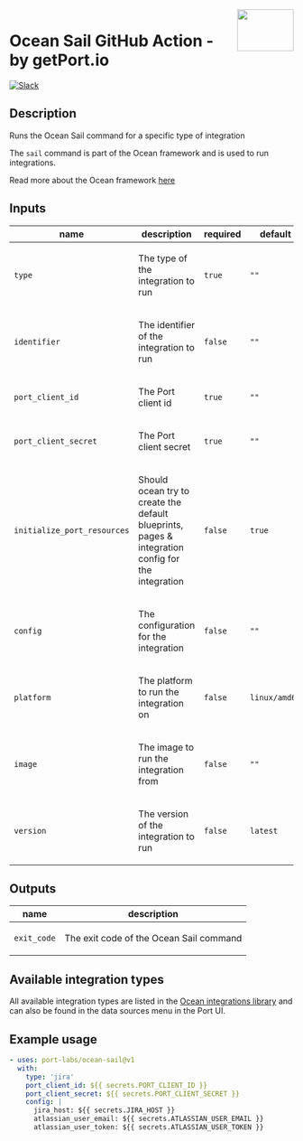 <!-- action-docs-header action="action.yml" -->

<!-- action-docs-header action="action.yml" -->

<img align="right" width="100" height="74" src="https://port-graphical-assets.s3.eu-west-1.amazonaws.com/Logo+Typo+%2B+Logo+Symbol.svg" />

# Ocean Sail GitHub Action - by getPort.io

[![Slack](https://img.shields.io/badge/Slack-4A154B?style=for-the-badge&logo=slack&logoColor=white)](https://www.getport.io/community)

<!-- action-docs-description action="action.yml" -->
## Description

Runs the Ocean Sail command for a specific type of integration
<!-- action-docs-description action="action.yml" -->

The `sail` command is part of the Ocean framework and is used to run integrations.

Read more about the Ocean framework [here](https://ocean.getport.io/)

<!-- action-docs-inputs action="action.yml" -->
## Inputs

| name | description | required | default |
| --- | --- | --- | --- |
| `type` | <p>The type of the integration to run</p> | `true` | `""` |
| `identifier` | <p>The identifier of the integration to run</p> | `false` | `""` |
| `port_client_id` | <p>The Port client id</p> | `true` | `""` |
| `port_client_secret` | <p>The Port client secret</p> | `true` | `""` |
| `initialize_port_resources` | <p>Should ocean try to create the default blueprints, pages &amp; integration config for the integration</p> | `false` | `true` |
| `config` | <p>The configuration for the integration</p> | `false` | `""` |
| `platform` | <p>The platform to run the integration on</p> | `false` | `linux/amd64` |
| `image` | <p>The image to run the integration from</p> | `false` | `""` |
| `version` | <p>The version of the integration to run</p> | `false` | `latest` |
<!-- action-docs-inputs action="action.yml" -->

<!-- action-docs-outputs action="action.yml" -->
## Outputs

| name | description |
| --- | --- |
| `exit_code` | <p>The exit code of the Ocean Sail command</p> |
<!-- action-docs-outputs action="action.yml" -->

## Available integration types

All available integration types are listed in the [Ocean integrations library](https://ocean.getport.io/integrations-library/) and can also be found in the data sources menu in the Port UI.

## Example usage

```yaml
- uses: port-labs/ocean-sail@v1
  with:
    type: 'jira'
    port_client_id: ${{ secrets.PORT_CLIENT_ID }}
    port_client_secret: ${{ secrets.PORT_CLIENT_SECRET }}
    config: |
      jira_host: ${{ secrets.JIRA_HOST }}
      atlassian_user_email: ${{ secrets.ATLASSIAN_USER_EMAIL }}
      atlassian_user_token: ${{ secrets.ATLASSIAN_USER_TOKEN }}
```
